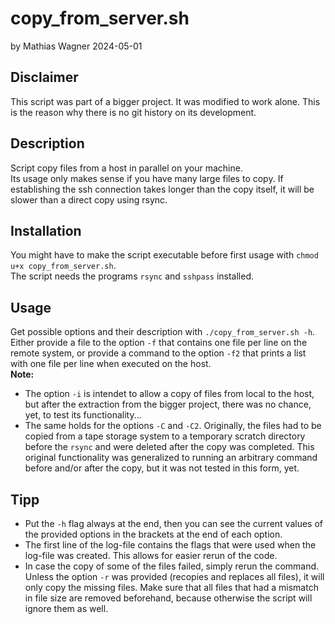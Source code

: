 # copy_from_server.sh 
by Mathias Wagner 2024-05-01  

## Disclaimer
This script was part of a bigger project. It was modified to work alone. This is the reason why there is no git history on its development.  

## Description
Script copy files from a host in parallel on your machine.  
Its usage only makes sense if you have many large files to copy. If establishing the ssh connection takes longer than the copy itself, it will be slower than a direct copy using rsync.  

## Installation
You might have to make the script executable before first usage with `chmod u+x copy_from_server.sh`.  
The script needs the programs `rsync` and `sshpass` installed.  

## Usage
Get possible options and their description with `./copy_from_server.sh -h`.  
Either provide a file to the option `-f` that contains one file per line on the remote system, or provide a command to the option `-f2` that prints a list with one file per line when executed on the host.  
**Note:**  
- The option `-i` is intendet to allow a copy of files from local to the host, but after the extraction from the bigger project, there was no chance, yet, to test its functionality...  
- The same holds for the options `-C` and `-C2`. Originally, the files had to be copied from a tape storage system to a temporary scratch directory before the `rsync` and were deleted after the copy was completed. This original functionality was generalized to running an arbitrary command before and/or after the copy, but it was not tested in this form, yet.  

## Tipp
- Put the `-h` flag always at the end, then you can see the current values of the provided options in the brackets at the end of each option.  
- The first line of the log-file contains the flags that were used when the log-file was created. This allows for easier rerun of the code.  
- In case the copy of some of the files failed, simply rerun the command. Unless the option `-r` was provided (recopies and replaces all files), it will only copy the missing files. Make sure that all files that had a mismatch in file size are removed beforehand, because otherwise the script will ignore them as well.  

